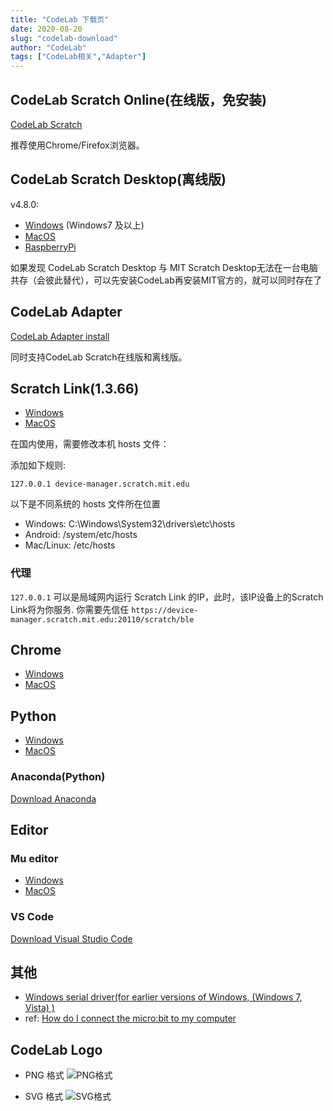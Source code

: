 ```yaml
---
title: "CodeLab 下载页"
date: 2020-08-20
slug: "codelab-download"
author: "CodeLab"
tags: ["CodeLab相关","Adapter"]
---
```

<!--truncate-->
## CodeLab Scratch Online(在线版，免安装)
<a href="https://scratch.codelab.club/" target="_blank">CodeLab Scratch</a>

推荐使用Chrome/Firefox浏览器。

## CodeLab Scratch Desktop(离线版)

v4.8.0:

-   [Windows](https://scratch3-files.just4fun.site/CodeLab-Scratch-4.8.0.exe.zip) (Windows7 及以上)
-   [MacOS](https://scratch3-files.just4fun.site/CodeLab-Scratch-4.8.0.dmg.zip)
-   [RaspberryPi](https://scratch3-files.just4fun.site/CodeLab-Scratch-linux-armv7l-4.8.0.AppImage.zip)

如果发现 CodeLab Scratch Desktop 与 MIT Scratch Desktop无法在一台电脑共存（会彼此替代），可以先安装CodeLab再安装MIT官方的，就可以同时存在了

## CodeLab Adapter

<a href="https://adapter.codelab.club/user_guide/install/" target="_blank">CodeLab Adapter install</a>

同时支持CodeLab Scratch在线版和离线版。

## Scratch Link(1.3.66)

-   [Windows](https://scratch3-files.just4fun.site/windows_1.3.66.zip)
-   [MacOS](https://scratch3-files.just4fun.site/mac_1.3.66.zip)

在国内使用，需要修改本机 hosts 文件：

添加如下规则:

`127.0.0.1 device-manager.scratch.mit.edu`

以下是不同系统的 hosts 文件所在位置

*  Windows: C:\Windows\System32\drivers\etc\hosts
*  Android: /system/etc/hosts
*  Mac/Linux: /etc/hosts

### 代理
`127.0.0.1` 可以是局域网内运行 Scratch Link 的IP，此时，该IP设备上的Scratch Link将为你服务. 你需要先信任 `https://device-manager.scratch.mit.edu:20110/scratch/ble`
 
## Chrome

-   [Windows](http://scratch3-files.just4fun.site/ChromeSetup.exe)
-   [MacOS](http://scratch3-files.just4fun.site/googlechrome.dmg)

## Python

-   [Windows](http://scratch3-files.just4fun.site/python-3.7.4.exe)
-   [MacOS](http://scratch3-files.just4fun.site/python-3.7.5-macosx10.9.pkg)

### Anaconda(Python)

[Download Anaconda](https://www.anaconda.com/distribution/)

## Editor

### Mu editor
*  [Windows](http://scratch3-files.just4fun.site/mu-editor_1.0.2_win32.exe)
*  [MacOS](http://scratch3-files.just4fun.site/mu-editor_1.0.2_osx.dmg)

### VS Code

<a href="https://code.visualstudio.com/download" target="_blank">Download Visual Studio Code</a>

## 其他
*  <a href="http://scratch3-files.just4fun.site/mbedWinSerial_16466%20%283%29.exe" target="_blank">Windows serial driver(for earlier versions of Windows, (Windows 7, Vista) )</a>
  *  ref: [How do I connect the micro:bit to my computer](https://support.microbit.org/support/solutions/articles/19000013984-how-do-i-connect-the-micro-bit-to-my-computer)

## CodeLab Logo
* PNG 格式
![PNG格式](https://adapter.codelab.club/img/codelab_logo.png)

* SVG 格式
![SVG格式](https://adapter.codelab.club/img/codelab_logo.svg)

<!--暂未使用-->
<!--
## Chrome
*  [Windows]()
*  [MacOS]()
<div className="container">
 <div id="contact-box" className="row">
      <div className="col-md-12 col-sm-12" style={{padding-bottom:100px}}>
        <div className="block">
        <h2>Download</h2>
        <p>CodeLab构建的工具</p>
        <hr/>
        <h4><a href="https://chrome.google.com/webstore/detail/scratchblocks2svg/gaflafhcomnkjgdpkklblnjoeeegeidn" target="_blank">scratchblocks2svg</a>: export blocks(Scratch3.0) as svg</h4>
        <video src="http://scratch3-files.just4fun.site/scratchblocks2svg_lite.mp4" controls="controls" width="800" ></video>
        </div>
        <hr/>
        <h2>推荐工具</h2>
        <h4><a href="http://scratchblocks.github.io/#?style=scratch3&script=" target="_blank">scratchblocks</a>: Make pictures of Scratch blocks from text.</h4>

      </div>
 </div>
 </div>
 -->
